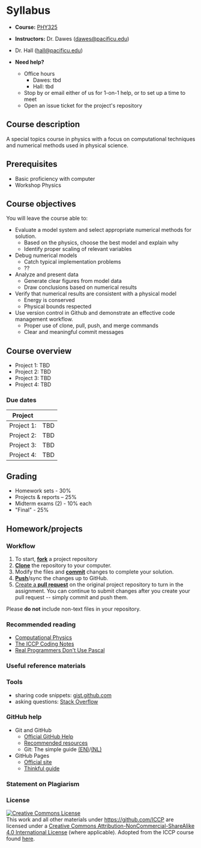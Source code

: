 # Syllabus

* **Course:** [PHY325](http://physics325.github.io/)
* **Instructors:** Dr. Dawes ([dawes@pacificu.edu](mailto:dawes@pacificu.edu))
* Dr. Hall ([hall@pacificu.edu](mailto:hall@pacificu.edu))

* **Need help?**
  * Office hours
    * Dawes: tbd
    * Hall: tbd
  * Stop by or email either of us for 1-on-1 help, or to set up a time to meet
  * Open an issue ticket for the project's repository

<!-- ## Table of Contents
* [Contents](#contents)
* [Course description](#course-description)
* [Prerequisites](#prerequisites)
* [Course overview](#course-overview)
  * [Due dates](#due-dates)
* [Grading](#grading)
* [Homework/projects](#homeworkprojects)
  * [Project info](#projectinfo)
  * [Requirements](#requirements)
  * [Workflow](#workflow)
  * [Submission](#submission)
* [External links](#external-links)
  * [Required reading](#required-reading)
  * [Beginner materials](#beginner-materials)
  * [Tools](#tools)
  * [GitHub help](#github-help)
  * [Statements on Plagiarism](#statements-on-plagiarism)
  * [License](#license) -->

## Course description
A special topics course in physics with a focus on computational techniques and numerical methods used in physical science.

## Prerequisites

* Basic proficiency with computer
* Workshop Physics

## Course objectives
You will leave the course able to:
* Evaluate a model system and select appropriate numerical methods for solution.
  * Based on the physics, choose the best model and explain why
  * Identify proper scaling of relevant variables
* Debug numerical models
  * Catch typical implementation problems
  * ??
* Analyze and present data
  * Generate clear figures from model data
  * Draw conclusions based on numerical results
* Verify that numerical results are consistent with a physical model
  * Energy is conserved
  * Physical bounds respected
* Use version control in Github and demonstrate an effective code management workflow.
  * Proper use of clone, pull, push, and merge commands
  * Clear and meaningful commit messages

## Course overview

* Project 1: TBD
* Project 2: TBD
* Project 3: TBD
* Project 4: TBD

### Due dates
| Project    |      |
|------------|------|
| Project 1: | TBD  |
| Project 2: | TBD  |
| Project 3: | TBD  |
| Project 4: | TBD  |

## Grading

* Homework sets - 30%
* Projects & reports – 25%
* Midterm exams (2) - 10% each
* "Final" - 25%

## Homework/projects

### Workflow

1. To start, [**fork**](https://guides.github.com/activities/forking/) a project repository
1. [**Clone**](http://gitref.org/creating/#clone) the repository to your computer.
1. Modify the files and [**commit**](http://gitref.org/basic/#commit) changes to complete your solution.
1. [**Push**](http://gitref.org/remotes/#push)/sync the changes up to GitHub.
1. [Create a **pull request**](https://help.github.com/articles/creating-a-pull-request) on the original project repository to turn in the assignment. You can continue to submit changes after you create your pull request -- simply commit and push them.

Please **do not** include non-text files in your repository.

### Recommended reading

* [Computational Physics](http://www.amazon.com/Computational-Physics-Jos-Thijssen/dp/0521833469)
* [The ICCP Coding Notes](https://github.com/ICCP/coding-notes/releases/download/v2015.1/coding_notes.pdf)
* [Real Programmers Don't Use Pascal](http://www.pbm.com/~lindahl/real.programmers.html)

### Useful reference materials


### Tools

* sharing code snippets: [gist.github.com](https://gist.github.com/)
* asking questions: [Stack Overflow](http://stackoverflow.com/)

### GitHub help

* Git and GitHub
    * [Official GitHub Help](https://help.github.com/)
    * [Recommended resources](https://help.github.com/articles/what-**are**-other-good-resources-for-learning-git-and-github)
    * Git: The simple guide [(EN)](http://rogerdudler.github.io/git-guide/)/[(NL)](http://rogerdudler.github.io/git-guide/index.nl.html)
* GitHub Pages
    * [Official site](http://pages.github.com/)
    * [Thinkful guide](http://www.thinkful.com/learn/a-guide-to-using-github-pages/)


### Statement on Plagiarism

### License

<a rel="license" href="http://creativecommons.org/licenses/by-nc-sa/4.0/"><img alt="Creative Commons License" style="border-width:0" src="https://i.creativecommons.org/l/by-nc-sa/4.0/88x31.png" /></a><br />This work and all other materials under https://github.com/ICCP are licensed under a <a rel="license" href="http://creativecommons.org/licenses/by-nc-sa/4.0/">Creative Commons Attribution-NonCommercial-ShareAlike 4.0 International License</a> (where applicable). Adopted from the ICCP course found [here](https://github.com/ICCP).

